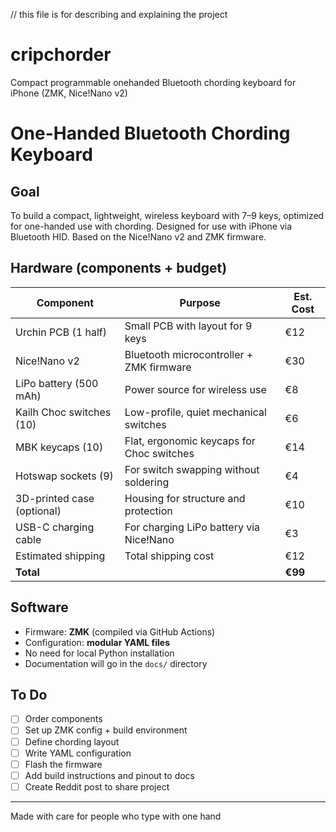 // this file is for describing and explaining the project

# cripchorder
Compact programmable onehanded Bluetooth chording keyboard for iPhone (ZMK, Nice!Nano v2)

# One-Handed Bluetooth Chording Keyboard

## Goal
To build a compact, lightweight, wireless keyboard with 7–9 keys, optimized for one-handed use with chording. Designed for use with iPhone via Bluetooth HID. Based on the Nice!Nano v2 and ZMK firmware.

## Hardware (components + budget)

| Component                 | Purpose                                      | Est. Cost |
|--------------------------|----------------------------------------------|-----------|
| Urchin PCB (1 half)      | Small PCB with layout for 9 keys             | €12       |
| Nice!Nano v2             | Bluetooth microcontroller + ZMK firmware     | €30       |
| LiPo battery (500 mAh)   | Power source for wireless use                | €8        |
| Kailh Choc switches (10) | Low-profile, quiet mechanical switches       | €6        |
| MBK keycaps (10)         | Flat, ergonomic keycaps for Choc switches    | €14       |
| Hotswap sockets (9)      | For switch swapping without soldering        | €4        |
| 3D-printed case (optional)| Housing for structure and protection        | €10       |
| USB-C charging cable     | For charging LiPo battery via Nice!Nano      | €3        |
| Estimated shipping       | Total shipping cost                          | €12       |
| **Total**                |                                              | **€99**   |

## Software

- Firmware: **ZMK** (compiled via GitHub Actions)
- Configuration: **modular YAML files**
- No need for local Python installation
- Documentation will go in the `docs/` directory

## To Do

- [ ] Order components
- [ ] Set up ZMK config + build environment
- [ ] Define chording layout
- [ ] Write YAML configuration
- [ ] Flash the firmware
- [ ] Add build instructions and pinout to docs
- [ ] Create Reddit post to share project

---

Made with care for people who type with one hand
